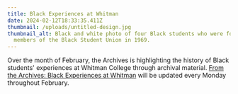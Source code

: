 ```yaml
---
title: Black Experiences at Whitman
date: 2024-02-12T18:33:35.411Z
thumbnail: /uploads/untitled-design.jpg
thumbnail_alt: Black and white photo of four Black students who were founding
  members of the Black Student Union in 1969.
---
```

Over the month of February, the Archives is highlighting the history of Black students' experiences at Whitman College through archival material. [From the Archives: Black Experiences at Whitman](https://libguides.whitman.edu/fromthearchives/) will be updated every Monday throughout February.